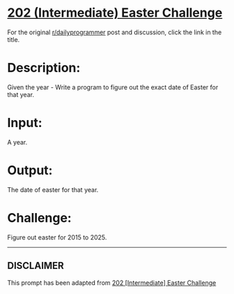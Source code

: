 # [202 (Intermediate) Easter Challenge](https://www.reddit.com/r/dailyprogrammer/comments/2wbvuu/20150218_challenge_202_intermediate_easter/)

For the original [r/dailyprogrammer](https://www.reddit.com/r/dailyprogrammer/) post and discussion, click the link in the title.

# Description:
Given the year - Write a program to figure out the exact date of Easter for that year.

# Input:
A year.

# Output:
The date of easter for that year.

# Challenge:
Figure out easter for 2015 to 2025.


----
## **DISCLAIMER**
This prompt has been adapted from [202 [Intermediate] Easter Challenge](https://www.reddit.com/r/dailyprogrammer/comments/2wbvuu/20150218_challenge_202_intermediate_easter/
)
